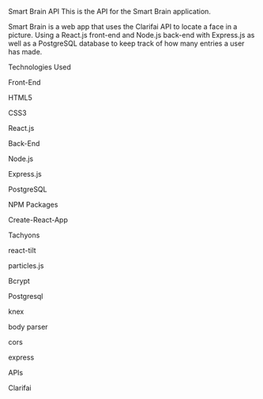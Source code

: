Smart Brain API
This is the API for the Smart Brain application.

Smart Brain is a web app that uses the Clarifai API to locate a face in a picture. Using a React.js front-end and Node.js back-end with Express.js as well as a PostgreSQL database to keep track of how many entries a user has made.

Technologies Used

Front-End

HTML5

CSS3

React.js

Back-End

Node.js

Express.js

PostgreSQL

NPM Packages

Create-React-App

Tachyons

react-tilt

particles.js

Bcrypt

Postgresql

knex

body parser

cors

express

APIs

Clarifai




